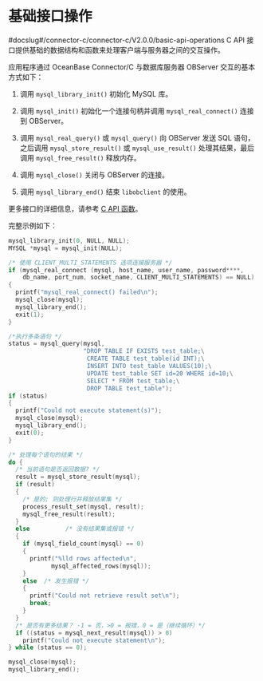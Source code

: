 基础接口操作 
===========================
#docslug#/connector-c/connector-c/V2.0.0/basic-api-operations
C API 接口提供基础的数据结构和函数来处理客户端与服务器之间的交互操作。

应用程序通过 OceanBase Connector/C 与数据库服务器 OBServer 交互的基本方式如下：

1. 调用 `mysql_library_init()` 初始化 MySQL 库。

   

2. 调用 `mysql_init()` 初始化一个连接句柄并调用 `mysql_real_connect()` 连接到 OBServer。

   

3. 调用 `mysql_real_query()` 或 `mysql_query()` 向 OBServer 发送 SQL 语句，之后调用 `mysql_store_result()` 或 `mysql_use_result()` 处理其结果，最后调用 `mysql_free_result()` 释放内存。

   

4. 调用 `mysql_close()` 关闭与 OBServer 的连接。

   

5. 调用 `mysql_library_end()` 结束 `libobclient` 的使用。

   




更多接口的详细信息，请参考 [C API 函数](../../400.basic-api-functions/100.c-api-function-overview.md)。

完整示例如下：

```c
mysql_library_init(0, NULL, NULL);
MYSQL *mysql = mysql_init(NULL);

/* 使用 CLIENT_MULTI_STATEMENTS 选项连接服务器 */
if (mysql_real_connect (mysql, host_name, user_name, password****,
    db_name, port_num, socket_name, CLIENT_MULTI_STATEMENTS) == NULL)
{
  printf("mysql_real_connect() failed\n");
  mysql_close(mysql);
  mysql_library_end();
  exit(1);
}

/*执行多条语句 */
status = mysql_query(mysql,
                     "DROP TABLE IF EXISTS test_table;\
                      CREATE TABLE test_table(id INT);\
                      INSERT INTO test_table VALUES(10);\
                      UPDATE test_table SET id=20 WHERE id=10;\
                      SELECT * FROM test_table;\
                      DROP TABLE test_table");
if (status)
{
  printf("Could not execute statement(s)");
  mysql_close(mysql);
  mysql_library_end();
  exit(0);
}

/* 处理每个语句的结果 */
do {
  /* 当前语句是否返回数据? */
  result = mysql_store_result(mysql);
  if (result)
  {
    /* 是的; 则处理行并释放结果集 */
    process_result_set(mysql, result);
    mysql_free_result(result);
  }
  else          /* 没有结果集或报错 */
  {
    if (mysql_field_count(mysql) == 0)
    {
      printf("%lld rows affected\n",
            mysql_affected_rows(mysql));
    }
    else  /* 发生报错 */
    {
      printf("Could not retrieve result set\n");
      break;
    }
  }
  /* 是否有更多结果？ -1 = 否，>0 = 报错，0 = 是（继续循环）*/
  if ((status = mysql_next_result(mysql)) > 0)
    printf("Could not execute statement\n");
} while (status == 0);

mysql_close(mysql);
mysql_library_end();
```


